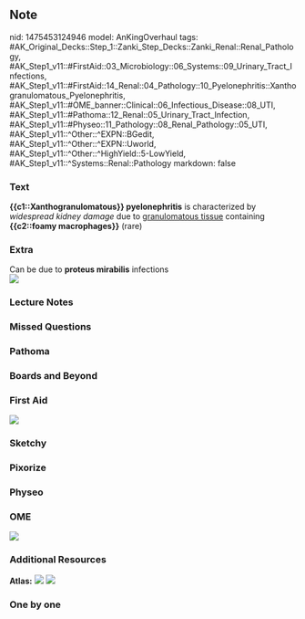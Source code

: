 ## Note
nid: 1475453124946
model: AnKingOverhaul
tags: #AK_Original_Decks::Step_1::Zanki_Step_Decks::Zanki_Renal::Renal_Pathology, #AK_Step1_v11::#FirstAid::03_Microbiology::06_Systems::09_Urinary_Tract_Infections, #AK_Step1_v11::#FirstAid::14_Renal::04_Pathology::10_Pyelonephritis::Xanthogranulomatous_Pyelonephritis, #AK_Step1_v11::#OME_banner::Clinical::06_Infectious_Disease::08_UTI, #AK_Step1_v11::#Pathoma::12_Renal::05_Urinary_Tract_Infection, #AK_Step1_v11::#Physeo::11_Pathology::08_Renal_Pathology::05_UTI, #AK_Step1_v11::^Other::^EXPN::BGedit, #AK_Step1_v11::^Other::^EXPN::Uworld, #AK_Step1_v11::^Other::^HighYield::5-LowYield, #AK_Step1_v11::^Systems::Renal::Pathology
markdown: false

### Text
<div>
  <b>{{c1::Xanthogranulomatous}} pyelonephritis</b> is
  characterized by <i>widespread kidney damage</i> due to
  <u>granulomatous tissue</u> containing <b>{{c2::foamy
  macrophages}}</b> (rare)
</div>

### Extra
<div>
  Can be due to <b>proteus mirabilis</b> infections
</div>
<div><img src="paste-7365868912641_1606536512076.jpg"></div>

### Lecture Notes


### Missed Questions


### Pathoma


### Boards and Beyond


### First Aid
<img src="tmpetxrIx.png">

### Sketchy


### Pixorize


### Physeo


### OME
<div class="ome-widget">
  <a href=
  "https://onlinemeded.org/spa/infectious-disease/uti/acquire?ref=anki">
  <img src="_OME_AnkiFlashcards_Lesson_2.png"></a>
</div>

### Additional Resources
<b>Atlas:</b> <img src="tmpDKzDZG.png"> <img src="tmp6KkSFv.png">

### One by one

